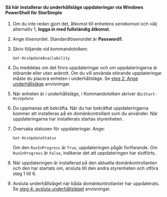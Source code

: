 <!--author=SharS last changed: 9/17/15-->

#### <a name="to-install-maintenance-mode-updates-via-windows-powershell-for-storsimple"></a>Så här installerar du underhållsläge uppdateringar via Windows PowerShell för StorSimple
1. Om du inte redan gjort det, åtkomst till enhetens seriekonsol och välj alternativ 1, **logga in med fullständig åtkomst**. 
2. Ange lösenordet. Standardlösenordet är **Password1**.
3. Skriv följande vid kommandotolken:
   
     `Get-HcsUpdateAvailability` 
4. Du meddelas om det finns uppdateringar och om uppdateringarna är störande eller utan avbrott. Om du vill använda störande uppdateringar måste du placera enheten i underhållsläge. Se [steg 2: Ange underhållsläge](../articles/storsimple/storsimple-update-device.md#step2) anvisningar.
5. När enheten är i underhållsläge, i Kommandotolken skriver du:`Start-HcsUpdate`
6. Du uppmanas att bekräfta. När du har bekräftat uppdateringarna kommer att installeras på en domänkontrollant som du använder. När uppdateringarna har installerats startas styrenheten. 
7. Övervaka statusen för uppdateringar. Ange:
   
    `Get-HcsUpdateStatus`
   
    Om den `RunInProgress` är `True`, uppdateringen pågår fortfarande. Om `RunInProgress` är `False`, indikerar det att uppdateringen har slutförts.  
8. När uppdateringen är installerad på den aktuella domänkontrollanten och den har startats om, ansluta till den andra styrenheten och utföra steg 1 till 6.
9. Avsluta underhållsläget när båda domänkontrollanter har uppdaterats. Se [steg 4: avsluta underhållsläget](../articles/storsimple/storsimple-update-device.md#step4) anvisningar.


